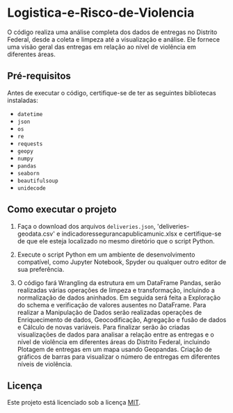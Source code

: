 
# Logistica-e-Risco-de-Violencia

O código realiza uma análise completa dos dados de entregas no Distrito Federal, desde a coleta e limpeza até a visualização e análise. Ele fornece uma visão geral das entregas em relação ao nível de violência em diferentes áreas.

## Pré-requisitos

Antes de executar o código, certifique-se de ter as seguintes bibliotecas instaladas:

- `datetime`
- `json`
- `os`
- `re`
- `requests`
- `geopy`
- `numpy`
- `pandas`
- `seaborn`
- `beautifulsoup`
- `unidecode`

## Como executar o projeto

1. Faça o download dos arquivos `deliveries.json`, 'deliveries-geodata.csv' e indicadoressegurancapublicamunic.xlsx e certifique-se de que ele esteja localizado no mesmo diretório que o script Python.

2. Execute o script Python em um ambiente de desenvolvimento compatível, como Jupyter Notebook, Spyder ou qualquer outro editor de sua preferência.

3. O código fará Wrangling da estrutura em um DataFrame Pandas, serão realizadas várias operações de limpeza e transformação, incluindo a normalização de dados aninhados. Em seguida será feita a Exploração do schema e verificação de valores ausentes no DataFrame.
Para realizar a Manipulação de Dados serão realizadas operações de Enriquecimento de dados, Geocodificação, Agregação e fusão de dados e Cálculo de novas variáveis. Para finalizar serão ão criadas visualizações de dados para analisar a relação entre as entregas e o nível de violência em diferentes áreas do Distrito Federal, incluindo
Plotagem de entregas em um mapa usando Geopandas. Criação de gráficos de barras para visualizar o número de entregas em diferentes níveis de violência. 


## Licença

Este projeto está licenciado sob a licença [MIT](https://opensource.org/licenses/MIT).
